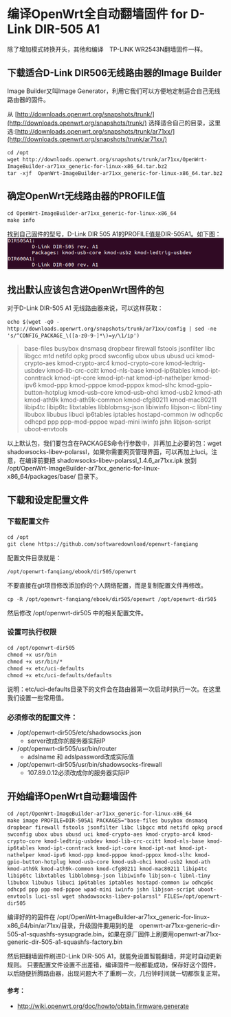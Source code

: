 # 编译OpenWrt全自动翻墙固件 for D-Link DIR-505 A1


除了增加模式转换开头，其他和编译　TP-LINK WR2543N翻墙固件一样。

## 下载适合D-Link DIR506无线路由器的Image Builder

Image Builder又叫Image Generator，利用它我们可以方便地定制适合自己无线路由器的固件。

从 [http://downloads.openwrt.org/snapshots/trunk/](http://downloads.openwrt.org/snapshots/trunk/) 选择适合自己的目录，这里选:[http://downloads.openwrt.org/snapshots/trunk/ar71xx/](http://downloads.openwrt.org/snapshots/trunk/ar71xx/)

	cd /opt
	wget http://downloads.openwrt.org/snapshots/trunk/ar71xx/OpenWrt-ImageBuilder-ar71xx_generic-for-linux-x86_64.tar.bz2
	tar -xjf  OpenWrt-ImageBuilder-ar71xx_generic-for-linux-x86_64.tar.bz2


## 确定OpenWrt无线路由器的PROFILE值
	cd OpenWrt-ImageBuilder-ar71xx_generic-for-linux-x86_64
	make info

找到自己固件的型号，D-Link DIR 505 A1的PROFILE值是DIR-505A1。如下图：
![](images/3.dir505a1-image-profile.png)


## 找出默认应该包含进OpenWrt固件的包
对于D-Link DIR-505 A1 无线路由器来说，可以这样获取：

	echo $(wget -qO - http://downloads.openwrt.org/snapshots/trunk/ar71xx/config | sed -ne 's/^CONFIG_PACKAGE_\([a-z0-9-]*\)=y/\1/ip')

> base-files busybox dnsmasq dropbear firewall fstools jsonfilter libc libgcc mtd netifd opkg procd swconfig ubox ubus ubusd uci kmod-crypto-aes kmod-crypto-arc4 kmod-crypto-core kmod-ledtrig-usbdev kmod-lib-crc-ccitt kmod-nls-base kmod-ip6tables kmod-ipt-conntrack kmod-ipt-core kmod-ipt-nat kmod-ipt-nathelper kmod-ipv6 kmod-ppp kmod-pppoe kmod-pppox kmod-slhc kmod-gpio-button-hotplug kmod-usb-core kmod-usb-ohci kmod-usb2 kmod-ath kmod-ath9k kmod-ath9k-common kmod-cfg80211 kmod-mac80211 libip4tc libip6tc libxtables libblobmsg-json libiwinfo libjson-c libnl-tiny libubox libubus libuci ip6tables iptables hostapd-common iw odhcp6c odhcpd ppp ppp-mod-pppoe wpad-mini iwinfo jshn libjson-script uboot-envtools

以上默认包，我们要包含在PACKAGES命令行参数中，并再加上必要的包：wget shadowsocks-libev-polarssl，如果你需要网页管理界面，可以再加上luci。注意，在编译前要把 shadowsocks-libev-polarssl_1.4.6_ar71xx.ipk 放到 /opt/OpenWrt-ImageBuilder-ar71xx_generic-for-linux-x86_64/packages/base/ 目录下。


## 下载和设定配置文件

### 下载配置文件

	cd /opt
	git clone https://github.com/softwaredownload/openwrt-fanqiang

配置文件目录就是：

	/opt/openwrt-fanqiang/ebook/dir505/openwrt
	
不要直接在git项目修改添加你的个人网络配置，而是复制配置文件再修改。

	cp -R /opt/openwrt-fanqiang/ebook/dir505/openwrt /opt/openwrt-dir505
	
然后修改 /opt/openwrt-dir505 中的相关配置文件。
	
### 设置可执行权限
	cd /opt/openwrt-dir505
	chmod +x usr/bin
	chmod +x usr/bin/*
	chmod +x etc/uci-defaults
	chmod +x etc/uci-defaults/defaults
	
说明：etc/uci-defaults目录下的文件会在路由器第一次启动时执行一次。在这里我们设置一些常用值。
		
### 必须修改的配置文件：
- /opt/openwrt-dir505/etc/shadowsocks.json 
	* server改成你的服务器实际IP
- /opt/openwrt-dir505/usr/bin/router
	* adslname 和 adslpassword改成实际值
- /opt/openwrt-dir505/usr/bin/shadowsocks-firewall
	* 107.89.0.12必须改成你的服务器实际IP


## 开始编译OpenWrt自动翻墙固件
	cd /opt/OpenWrt-ImageBuilder-ar71xx_generic-for-linux-x86_64
	make image PROFILE=DIR-505A1 PACKAGES="base-files busybox dnsmasq dropbear firewall fstools jsonfilter libc libgcc mtd netifd opkg procd swconfig ubox ubus ubusd uci kmod-crypto-aes kmod-crypto-arc4 kmod-crypto-core kmod-ledtrig-usbdev kmod-lib-crc-ccitt kmod-nls-base kmod-ip6tables kmod-ipt-conntrack kmod-ipt-core kmod-ipt-nat kmod-ipt-nathelper kmod-ipv6 kmod-ppp kmod-pppoe kmod-pppox kmod-slhc kmod-gpio-button-hotplug kmod-usb-core kmod-usb-ohci kmod-usb2 kmod-ath kmod-ath9k kmod-ath9k-common kmod-cfg80211 kmod-mac80211 libip4tc libip6tc libxtables libblobmsg-json libiwinfo libjson-c libnl-tiny libubox libubus libuci ip6tables iptables hostapd-common iw odhcp6c odhcpd ppp ppp-mod-pppoe wpad-mini iwinfo jshn libjson-script uboot-envtools luci-ssl wget shadowsocks-libev-polarssl" FILES=/opt/openwrt-dir505

编译好的的固件在 /opt/OpenWrt-ImageBuilder-ar71xx_generic-for-linux-x86_64/bin/ar71xx/目录，升级固件要用到的是　openwrt-ar71xx-generic-dir-505-a1-squashfs-sysupgrade.bin，如果在原厂固件上刷要用openwrt-ar71xx-generic-dir-505-a1-squashfs-factory.bin

然后把翻墙固件刷进D-Link DIR-505 A1，就能免设置智能翻墙，并定时自动更新规则。
只要配置文件设置不出差错，编译固件一般都能成功，保存好这个固件，以后随便折腾路由器，出现问题大不了重刷一次，几份钟时间就一切都恢复正常。


#### 参考：
- http://wiki.openwrt.org/doc/howto/obtain.firmware.generate

